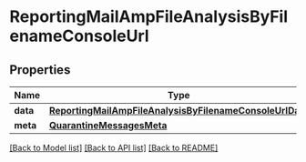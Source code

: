 # ReportingMailAmpFileAnalysisByFilenameConsoleUrl

## Properties
Name | Type | Description | Notes
------------ | ------------- | ------------- | -------------
**data** | [**ReportingMailAmpFileAnalysisByFilenameConsoleUrlData**](ReportingMailAmpFileAnalysisByFilenameConsoleUrlData.md) |  | [optional] 
**meta** | [**QuarantineMessagesMeta**](QuarantineMessagesMeta.md) |  | [optional] 

[[Back to Model list]](../README.md#documentation-for-models) [[Back to API list]](../README.md#documentation-for-api-endpoints) [[Back to README]](../README.md)

